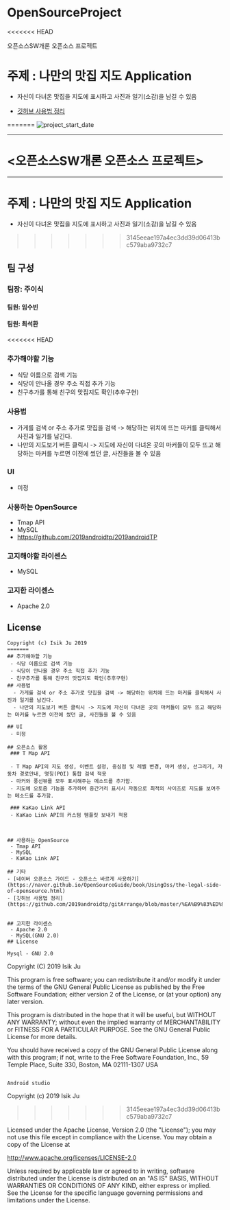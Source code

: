 # OpenSourceProject
<<<<<<< HEAD

오픈소스SW개론 오픈소스 프로젝트

# 주제 : 나만의 맛집 지도 Application
 - 자신이 다녀온 맛집을 지도에 표시하고 사진과 일기(소감)을 남길 수 있음
 
- [깃허브 사용법 정리](https://github.com/2019androidtp/gitArrange/blob/master/%EA%B9%83%ED%97%88%EB%B8%8C%20%EC%B4%9D%EC%A0%95%EB%A6%AC.pdf)


=======
![project_start_date](https://img.shields.io/badge/Project%20Start%20Date-2019--09--05-informational.svg)
*****************************
# <오픈소스SW개론 오픈소스 프로젝트>
*******************************
# 주제 : 나만의 맛집 지도 Application
 - 자신이 다녀온 맛집을 지도에 표시하고 사진과 일기(소감)을 남길 수 있음
 
>>>>>>> 3145eeae197a4ec3dd39d06413bc579aba9732c7
## 팀 구성

### 팀장: 주이식
#### 팀원: 임수빈
#### 팀원: 최석환


<<<<<<< HEAD
### 추가해야할 기능
 - 식당 이름으로 검색 기능
 - 식당이 안나올 경우 주소 직접 추가 기능
 - 친구추가를 통해 친구의 맛집지도 확인(추후구현)
### 사용법
  - 가게를 검색 or 주소 추가로 맛집을 검색 -> 해당하는 위치에 뜨는 마커를 클릭해서 사진과 일기를 남긴다.
  - 나만의 지도보기 버튼 클릭시 -> 지도에 자신이 다녀온 곳의 마커들이 모두 뜨고 해당하는 마커를 누르면 이전에 썼던 글, 사진들을 볼 수 있음
  
### UI
 - 미정
 

### 사용하는 OpenSource
 - Tmap API
 - MySQL
 - https://github.com/2019androidtp/2019androidTP
### 고지해야할 라이센스
 - MySQL
 
### 고지한 라이센스
 - Apache 2.0

## License

```
Copyright (c) Isik Ju 2019
=======
## 추가해야할 기능
 - 식당 이름으로 검색 기능
 - 식당이 안나올 경우 주소 직접 추가 기능
 - 친구추가를 통해 친구의 맛집지도 확인(추후구현)
## 사용법
  - 가게를 검색 or 주소 추가로 맛집을 검색 -> 해당하는 위치에 뜨는 마커를 클릭해서 사진과 일기를 남긴다.
  - 나만의 지도보기 버튼 클릭시 -> 지도에 자신이 다녀온 곳의 마커들이 모두 뜨고 해당하는 마커를 누르면 이전에 썼던 글, 사진들을 볼 수 있음  
  
## UI
 - 미정
 
## 오픈소스 활용
 ### T Map API
 
 - T Map API의 지도 생성, 이벤트 설정, 중심점 및 레벨 변경, 마커 생성, 선그리기, 자동차 경로안내, 명칭(POI) 통합 검색 적용  
 - 마커와 풍선뷰를 모두 표시해주는 메소드를 추가함.
 - 지도에 오토줌 기능을 추가하여 중간거리 표시시 자동으로 최적의 사이즈로 지도를 보여주는 메소드를 추가함.
 
 ### KaKao Link API
 - KaKao Link API의 커스텀 템플릿 보내기 적용
 
 

## 사용하는 OpenSource
 - Tmap API
 - MySQL
 - KaKao Link API
 
## 기타
- [네이버 오픈소스 가이드 - 오픈소스 바르게 사용하기](https://naver.github.io/OpenSourceGuide/book/UsingOss/the-legal-side-of-opensource.html)
- [깃허브 사용법 정리](https://github.com/2019androidtp/gitArrange/blob/master/%EA%B9%83%ED%97%88%EB%B8%8C%20%EC%B4%9D%EC%A0%95%EB%A6%AC.pdf)


## 고지한 라이센스
 - Apache 2.0
 - MySQL(GNU 2.0)
## License

Mysql - GNU 2.0
```
Copyright (C) 2019 Isik Ju

This program is free software; you can redistribute it and/or modify it under the terms of the GNU General Public License as published by the Free Software Foundation; either version 2 of the License, or (at your option) any later version.

This program is distributed in the hope that it will be useful, but WITHOUT ANY WARRANTY; without even the implied warranty of MERCHANTABILITY or FITNESS FOR A PARTICULAR PURPOSE. See the GNU General Public License for more details.

You should have received a copy of the GNU General Public License along with this program; if not, write to the Free Software Foundation, Inc., 59 Temple Place, Suite 330, Boston, MA 02111-1307 USA
```

Android studio
```
Copyright (c) 2019 Isik Ju
>>>>>>> 3145eeae197a4ec3dd39d06413bc579aba9732c7

Licensed under the Apache License, Version 2.0 (the "License");
you may not use this file except in compliance with the License.
You may obtain a copy of the License at

  http://www.apache.org/licenses/LICENSE-2.0

Unless required by applicable law or agreed to in writing, software
distributed under the License is distributed on an "AS IS" BASIS,
WITHOUT WARRANTIES OR CONDITIONS OF ANY KIND, either express or implied.
See the License for the specific language governing permissions and
limitations under the License.
```
